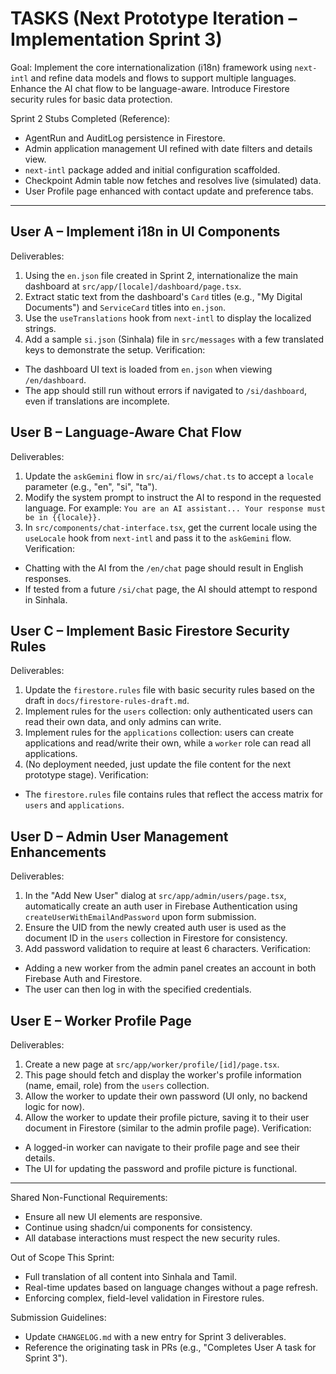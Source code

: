 
# TASKS (Next Prototype Iteration – Implementation Sprint 3)

Goal: Implement the core internationalization (i18n) framework using `next-intl` and refine data models and flows to support multiple languages. Enhance the AI chat flow to be language-aware. Introduce Firestore security rules for basic data protection.

Sprint 2 Stubs Completed (Reference):
- AgentRun and AuditLog persistence in Firestore.
- Admin application management UI refined with date filters and details view.
- `next-intl` package added and initial configuration scaffolded.
- Checkpoint Admin table now fetches and resolves live (simulated) data.
- User Profile page enhanced with contact update and preference tabs.

---

## User A – Implement i18n in UI Components
Deliverables:
1.  Using the `en.json` file created in Sprint 2, internationalize the main dashboard at `src/app/[locale]/dashboard/page.tsx`.
2.  Extract static text from the dashboard's `Card` titles (e.g., "My Digital Documents") and `ServiceCard` titles into `en.json`.
3.  Use the `useTranslations` hook from `next-intl` to display the localized strings.
4.  Add a sample `si.json` (Sinhala) file in `src/messages` with a few translated keys to demonstrate the setup.
Verification:
- The dashboard UI text is loaded from `en.json` when viewing `/en/dashboard`.
- The app should still run without errors if navigated to `/si/dashboard`, even if translations are incomplete.

## User B – Language-Aware Chat Flow
Deliverables:
1.  Update the `askGemini` flow in `src/ai/flows/chat.ts` to accept a `locale` parameter (e.g., "en", "si", "ta").
2.  Modify the system prompt to instruct the AI to respond in the requested language. For example: `You are an AI assistant... Your response must be in {{locale}}.`
3.  In `src/components/chat-interface.tsx`, get the current locale using the `useLocale` hook from `next-intl` and pass it to the `askGemini` flow.
Verification:
- Chatting with the AI from the `/en/chat` page should result in English responses.
- If tested from a future `/si/chat` page, the AI should attempt to respond in Sinhala.

## User C – Implement Basic Firestore Security Rules
Deliverables:
1.  Update the `firestore.rules` file with basic security rules based on the draft in `docs/firestore-rules-draft.md`.
2.  Implement rules for the `users` collection: only authenticated users can read their own data, and only admins can write.
3.  Implement rules for the `applications` collection: users can create applications and read/write their own, while a `worker` role can read all applications.
4.  (No deployment needed, just update the file content for the next prototype stage).
Verification:
- The `firestore.rules` file contains rules that reflect the access matrix for `users` and `applications`.

## User D – Admin User Management Enhancements
Deliverables:
1.  In the "Add New User" dialog at `src/app/admin/users/page.tsx`, automatically create an auth user in Firebase Authentication using `createUserWithEmailAndPassword` upon form submission.
2.  Ensure the UID from the newly created auth user is used as the document ID in the `users` collection in Firestore for consistency.
3.  Add password validation to require at least 6 characters.
Verification:
- Adding a new worker from the admin panel creates an account in both Firebase Auth and Firestore.
- The user can then log in with the specified credentials.

## User E – Worker Profile Page
Deliverables:
1.  Create a new page at `src/app/worker/profile/[id]/page.tsx`.
2.  This page should fetch and display the worker's profile information (name, email, role) from the `users` collection.
3.  Allow the worker to update their own password (UI only, no backend logic for now).
4.  Allow the worker to update their profile picture, saving it to their user document in Firestore (similar to the admin profile page).
Verification:
- A logged-in worker can navigate to their profile page and see their details.
- The UI for updating the password and profile picture is functional.

---
Shared Non-Functional Requirements:
- Ensure all new UI elements are responsive.
- Continue using shadcn/ui components for consistency.
- All database interactions must respect the new security rules.

Out of Scope This Sprint:
- Full translation of all content into Sinhala and Tamil.
- Real-time updates based on language changes without a page refresh.
- Enforcing complex, field-level validation in Firestore rules.

Submission Guidelines:
- Update `CHANGELOG.md` with a new entry for Sprint 3 deliverables.
- Reference the originating task in PRs (e.g., "Completes User A task for Sprint 3").
